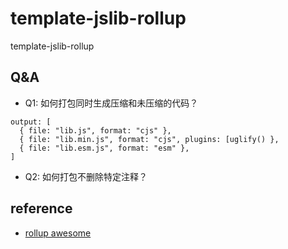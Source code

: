 # template-jslib-rollup
template-jslib-rollup

## Q&A
- Q1: 如何打包同时生成压缩和未压缩的代码？
~~~
output: [
  { file: "lib.js", format: "cjs" },
  { file: "lib.min.js", format: "cjs", plugins: [uglify() },
  { file: "lib.esm.js", format: "esm" },
]
~~~
- Q2: 如何打包不删除特定注释？


## reference
- [rollup awesome](https://github.com/rollup/awesome)
